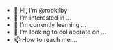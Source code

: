 - 👋 Hi, I’m @robkilby
- 👀 I’m interested in ...
- 🌱 I’m currently learning ...
- 💞️ I’m looking to collaborate on ...
- 📫 How to reach me ...

<!---
robkilby/robkilby is a ✨ special ✨ repository because its `README.md` (this file) appears on your GitHub profile.
You can click the Preview link to take a look at your changes.
--->
